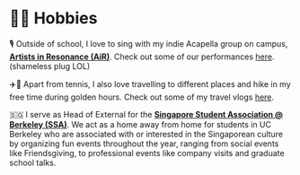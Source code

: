 # 🤙🏻 Hobbies
🎙️ Outside of school, I love to sing with my indie Acapella group on campus, [**Artists in Resonance (AiR)**](https://www.instagram.com/artistsinresonance/). Check out some of our performances [here](https://www.youtube.com/@ArtistsInResonance/videos?themeRefresh=1). (shameless plug LOL)

✈️🎾 Apart from tennis, I also love travelling to different places and hike in my free time during golden hours. Check out some of my travel vlogs [here](https://www.youtube.com/@kennyw589).

🇸🇬 I serve as Head of External for the [**Singapore Student Association @ Berkeley (SSA)**](https://ssa.studentorg.berkeley.edu/leadership/). We act as a home away from home for students in UC Berkeley who are associated with or interested in the Singaporean culture by organizing fun events throughout the year, ranging from social events like Friendsgiving, to professional events like company visits and graduate school talks.

